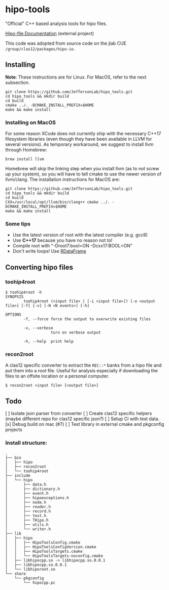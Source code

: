 hipo-tools
==========

"Official" C++ based analysis tools for hipo files.

[Hipo-file
Documentation](https://userweb.jlab.org/~gavalian/docs/sphinx/hipo/html/index.html)
(external project)

This code was adopted from source code on the jlab CUE
`/group/clas12/packages/hipo-io`.

Installing
----------

**Note**: These instructions are for Linux. For MacOS, refer to the next subsection.
```
git clone https://github.com/JeffersonLab/hipo_tools.git
cd hipo_tools && mkdir build
cd build
cmake ../. -DCMAKE_INSTALL_PREFIX=$HOME
make && make install
```

### Installing on MacOS

For some reason XCode does not currently ship with the necessary C++17
filesystem libraries (even though they have been available in LLVM for several
versions). As temporary workaround, we suggest to install llvm through Homebrew:
```
brew install llvm
```
Homebrew will skip the linking step when you install llvm (as to not screw up
your system), so you will have to tell cmake to use the newer version of
llvm/clang. The installation instructions for MacOS are:
```
git clone https://github.com/JeffersonLab/hipo_tools.git
cd hipo_tools && mkdir build
cd build
CXX=/usr/local/opt/llvm/bin/clang++ cmake ../. -DCMAKE_INSTALL_PREFIX=$HOME
make && make install
```

### Some tips

* Use the latest version of root with the latest compiler (e.g. gcc8)
* Use **C++17** because you have no reason not to!
* Compile root with "-Droot7:bool=ON -Dcxx17:BOOL=ON"
* Don't write loops! Use [RDataFrame](https://root.cern.ch/doc/master/group__tutorial__dataframe.html)


Converting hipo files
---------------------

### toohip4root

```
$ toohip4root -h
SYNOPSIS
        toohip4root (<input file> | [-i <input file>]) [-o <output file>] [-f] [-v] [-N <N events>] [-h]

OPTIONS
        -f, --force force the output to overwrite existing files

        -v, --verbose
                    turn on verbose output

        -h, --help  print help

```

### recon2root

A clas12 specific converter to extract the `REC::*` banks from a hipo file and
put them into a root file. Useful for analysis especially if downloading the
files to an offsite location or a personal computer.

```
$ recon2root <input file> [<output file>]
```


Todo
----

[ ] Isolate json parser from converter
[ ] Create clas12 specific helpers (maybe different repo for clas12 specific json?)
[ ] Setup CI with test data.
[x] Debug build on mac (#7)
[ ] Test library in external cmake and pkgconfig projects

### Install structure:

```
.
├── bin
│   ├── hipo
│   ├── recon2root
│   └── toohip4root
├── include
│   └── hipo
│       ├── data.h
│       ├── dictionary.h
│       ├── event.h
│       ├── hipoexceptions.h
│       ├── node.h
│       ├── reader.h
│       ├── record.h
│       ├── text.h
│       ├── THipo.h
│       ├── utils.h
│       └── writer.h
├── lib
│   ├── hipo
│   │   ├── HipoToolsConfig.cmake
│   │   ├── HipoToolsConfigVersion.cmake
│   │   ├── HipoToolsTargets.cmake
│   │   └── HipoToolsTargets-noconfig.cmake
│   ├── libhipocpp.so -> libhipocpp.so.0.0.1
│   ├── libhipocpp.so.0.0.1
│   └── libhiporoot.so
└── share
    └── pkgconfig
        └── hipocpp.pc
```
